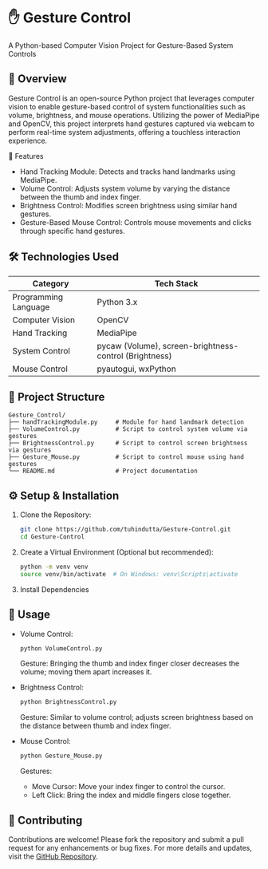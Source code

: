 # ✋ Gesture Control
A Python-based Computer Vision Project for Gesture-Based System Controls

## 🧠 Overview
Gesture Control is an open-source Python project that leverages computer vision to enable gesture-based control of system functionalities such as volume, brightness, and mouse operations. Utilizing the power of MediaPipe and OpenCV, this project interprets hand gestures captured via webcam to perform real-time system adjustments, offering a touchless interaction experience.

🚀 Features
- Hand Tracking Module: Detects and tracks hand landmarks using MediaPipe.
- Volume Control: Adjusts system volume by varying the distance between the thumb and index finger.
- Brightness Control: Modifies screen brightness using similar hand gestures.
- Gesture-Based Mouse Control: Controls mouse movements and clicks through specific hand gestures.

## 🛠️ Technologies Used
<table> <thead> <tr> <th>Category</th> <th>Tech Stack</th> </tr> </thead> <tbody> <tr> <td>Programming Language</td> <td>Python 3.x</td> </tr> <tr> <td>Computer Vision</td> <td>OpenCV</td> </tr> <tr> <td>Hand Tracking</td> <td>MediaPipe</td> </tr> <tr> <td>System Control</td> <td>pycaw (Volume), screen-brightness-control (Brightness)</td> </tr> <tr> <td>Mouse Control</td> <td>pyautogui, wxPython</td> </tr> </tbody> </table>

## 📁 Project Structure
```env
Gesture_Control/
├── handTrackingModule.py     # Module for hand landmark detection
├── VolumeControl.py          # Script to control system volume via gestures
├── BrightnessControl.py      # Script to control screen brightness via gestures
├── Gesture_Mouse.py          # Script to control mouse using hand gestures
└── README.md                 # Project documentation
```

## ⚙️ Setup & Installation
1. Clone the Repository:
   ```bash
   git clone https://github.com/tuhindutta/Gesture-Control.git
   cd Gesture-Control
   ```
2. Create a Virtual Environment (Optional but recommended):
   ```bash
   python -m venv venv
   source venv/bin/activate  # On Windows: venv\Scripts\activate
   ```
3. Install Dependencies

## 🧪 Usage
- Volume Control:
  ```bash
  python VolumeControl.py
  ```
  Gesture: Bringing the thumb and index finger closer decreases the volume; moving them apart increases it.

- Brightness Control:
  ```bash
  python BrightnessControl.py
  ```
  Gesture: Similar to volume control; adjusts screen brightness based on the distance between thumb and index finger.

- Mouse Control:
  ```bash
  python Gesture_Mouse.py
  ```
  Gestures:
    - Move Cursor: Move your index finger to control the cursor.
    - Left Click: Bring the index and middle fingers close together.

## 🤝 Contributing
Contributions are welcome! Please fork the repository and submit a pull request for any enhancements or bug fixes. For more details and updates, visit the [GitHub Repository]().
